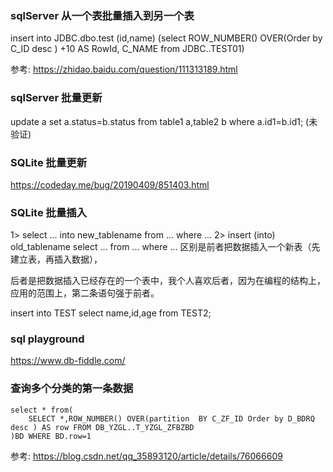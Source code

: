 ### sqlServer 从一个表批量插入到另一个表
insert into JDBC.dbo.test (id,name) (select 	ROW_NUMBER() OVER(Order by C_ID desc ) +10 AS RowId, C_NAME from JDBC..TEST01)  

参考: https://zhidao.baidu.com/question/111313189.html


### sqlServer 批量更新
update a set a.status=b.status from table1 a,table2 b where   a.id1=b.id1; (未验证)

### SQLite 批量更新
https://codeday.me/bug/20190409/851403.html

### SQLite 批量插入

1> select ... into new_tablename from ... where ... 
2> insert (into) old_tablename select ... from ... where ... 
区别是前者把数据插入一个新表（先建立表，再插入数据），

后者是把数据插入已经存在的一个表中，我个人喜欢后者，因为在编程的结构上，应用的范围上，第二条语句强于前者。

insert into TEST select name,id,age from TEST2;

### sql playground
https://www.db-fiddle.com/

### 查询多个分类的第一条数据
```
select * from(
    SELECT *,ROW_NUMBER() OVER(partition  BY C_ZF_ID Order by D_BDRQ desc ) AS row FROM DB_YZGL..T_YZGL_ZFBZBD 
)BD WHERE BD.row=1
```
参考: https://blog.csdn.net/qq_35893120/article/details/76066609
